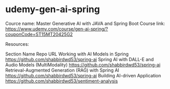 # udemy-gen-ai-spring

Cource name: Master Generative AI with JAVA and Spring Boot
Course link: https://www.udemy.com/course/gen-ai-spring/?couponCode=ST15MT20425G2

Resources:

Section Name Repo URL Working with AI Models in Spring https://github.com/shabbirdwd53/spring-ai
Spring AI with DALL-E and Audio Models (MultiModality) https://github.com/shabbirdwd53/spring-ai
Retrieval-Augmented Generation (RAG) with Spring AI    https://github.com/shabbirdwd53/spring-ai
Building AI-driven Application                         https://github.com/shabbirdwd53/sentiment-analysis
